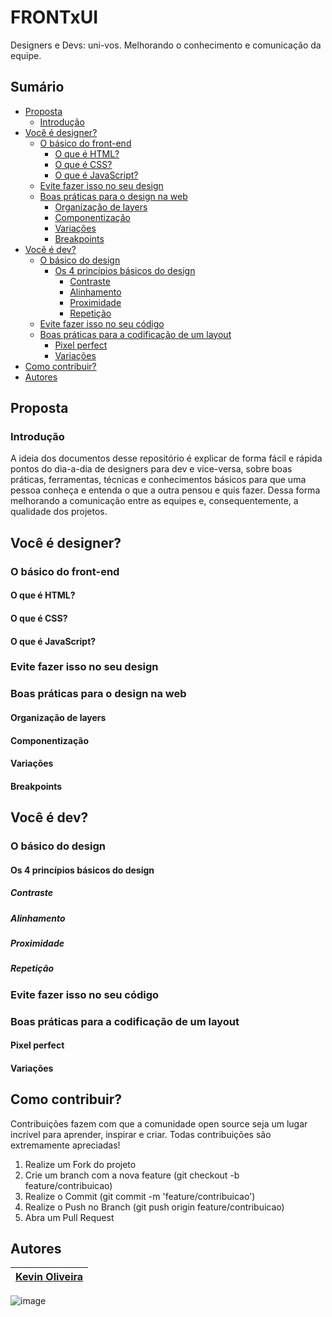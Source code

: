 # FRONTxUI

Designers e Devs: uni-vos. Melhorando o conhecimento e comunicação da equipe.

## Sumário

- [Proposta](#proposta)
  - [Introdução](#introdução)
- [Você é designer?](#você-é-designer)
  - [O básico do front-end](#o-básico-do-front-end)
    - [O que é HTML?](#o-que-é-html)
    - [O que é CSS?](#o-que-é-css)
    - [O que é JavaScript?](#o-que-é-javascript)
  - [Evite fazer isso no seu design](#evite-fazer-isso-no-seu-design)
  - [Boas práticas para o design na web](#boas-práticas-para-o-design-na-web)
    - [Organização de layers](#organização-de-layers)
    - [Componentização](#componentização)
    - [Variações](#variações)
    - [Breakpoints](#breakpoints)
- [Você é dev?](#você-é-dev)
  - [O básico do design](#o-básico-do-design)
    - [Os 4 princípios básicos do design](#os-4-princípios-básicos-do-design)
      - [Contraste](#contraste)
      - [Alinhamento](#alinhamento)
      - [Proximidade](#proximidade)
      - [Repetição](#repetição)
  - [Evite fazer isso no seu código](#evite-fazer-isso-no-seu-código)
  - [Boas práticas para a codificação de um layout](#boas-práticas-para-a-codificação-de-um-layout)
    - [Pixel perfect](#pixel-perfect)
    - [Variações](#variações-1)
- [Como contribuir?](#como-contribuir)
- [Autores](#autores)

## Proposta

### Introdução

A ideia dos documentos desse repositório é explicar de forma fácil e rápida pontos do dia-a-dia de designers para dev e vice-versa, sobre boas práticas, ferramentas, técnicas e conhecimentos básicos para que uma pessoa conheça e entenda o que a outra pensou e quis fazer. Dessa forma melhorando a comunicação entre as equipes e, consequentemente, a qualidade dos projetos.

## Você é designer?

### O básico do front-end

#### O que é HTML?

#### O que é CSS?

#### O que é JavaScript?

### Evite fazer isso no seu design

### Boas práticas para o design na web

#### Organização de layers

#### Componentização

#### Variações

#### Breakpoints

## Você é dev?
    
### O básico do design

#### Os 4 princípios básicos do design

##### Contraste

##### Alinhamento

##### Proximidade

##### Repetição

### Evite fazer isso no seu código

### Boas práticas para a codificação de um layout

#### Pixel perfect

#### Variações

## Como contribuir?

Contribuições fazem com que a comunidade open source seja um lugar incrível para aprender, inspirar e criar. Todas contribuições são extremamente apreciadas!

1. Realize um Fork do projeto
2. Crie um branch com a nova feature (git checkout -b feature/contribuicao)
3. Realize o Commit (git commit -m 'feature/contribuicao')
4. Realize o Push no Branch (git push origin feature/contribuicao)
5. Abra um Pull Request

## Autores

| [Kevin Oliveira](/kvnol) |
|:---:|
![image](https://user-images.githubusercontent.com/3299130/186283562-f1c11b01-a157-4b8b-bcf3-bd06c4277591.png)

